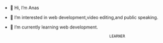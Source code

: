 - 👋 Hi, I’m Anas
- 👀 I’m interested in web development,video editing,and public speaking.
- 🌱 I’m currently learning web development.
      
                                                  LEARNER
